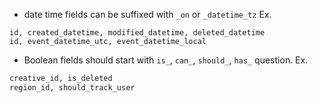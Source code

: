 - date time fields can be suffixed with `_on` or `_datetime_tz`
Ex. 
```
id, created_datetime, modified_datetime, deleted_datetime
id, event_datetime_utc, event_datetime_local
```


- Boolean fields should start with `is_`, `can_`, `should_`, `has_` question. Ex.
```bash
creative_id, is_deleted
region_id, should_track_user
```
